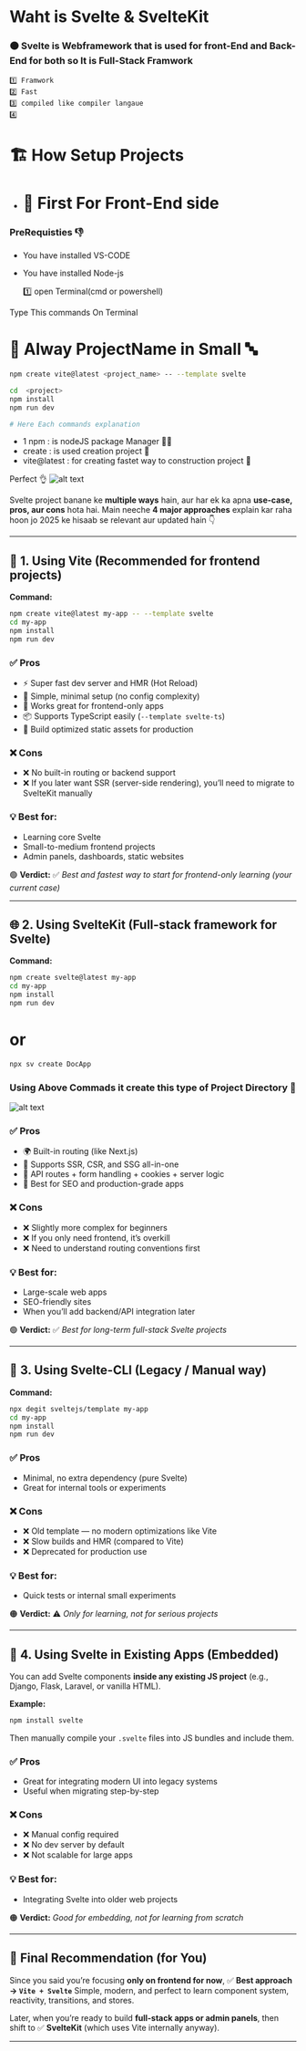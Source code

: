 #  Waht is Svelte & SvelteKit

### 🟠 Svelte is Webframework that is used for front-End and Back-End for both so It is Full-Stack Framwork 

    1️⃣ Framwork
    2️⃣ Fast
    3️⃣ compiled like compiler langaue
    4️⃣ 


# 🏗️ How Setup Projects

-   # 🚅 First For Front-End side
  
### PreRequisties 👎
- You have installed VS-CODE
- You have installed Node-js 

    1️⃣ open Terminal(cmd or 
    powershell)
    
Type This commands On Terminal


# 👿 Alway ProjectName in Small 🔤 

```bash
npm create vite@latest <project_name> -- --template svelte

cd  <project>
npm install
npm run dev

# Here Each commands explanation
```
- 1 npm  : is nodeJS package Manager 👨‍🎨
- create : is used creation project 🚧
- vite@latest : for creating fastet way to construction project  🧰 


Perfect 👌 
![alt text](assets/vite.png)



Svelte project banane ke **multiple ways** hain, aur har ek ka apna **use-case, pros, aur cons** hota hai.
Main neeche **4 major approaches** explain kar raha hoon jo 2025 ke hisaab se relevant aur updated hain 👇

---

## 🧩 1. **Using Vite (Recommended for frontend projects)**

**Command:**

```bash
npm create vite@latest my-app -- --template svelte
cd my-app
npm install
npm run dev
```

### ✅ Pros

* ⚡ Super fast dev server and HMR (Hot Reload)
* 🧠 Simple, minimal setup (no config complexity)
* 🧱 Works great for frontend-only apps
* 📦 Supports TypeScript easily (`--template svelte-ts`)
* 🚀 Build optimized static assets for production

### ❌ Cons

* ❌ No built-in routing or backend support
* ❌ If you later want SSR (server-side rendering), you’ll need to migrate to SvelteKit manually

### 💡 Best for:

* Learning core Svelte
* Small-to-medium frontend projects
* Admin panels, dashboards, static websites

🟢 **Verdict:** ✅ *Best and fastest way to start for frontend-only learning (your current case)*

---

## 🌐 2. **Using SvelteKit (Full-stack framework for Svelte)**

**Command:**

```bash
npm create svelte@latest my-app
cd my-app
npm install
npm run dev
```
# or  
``` bash
npx sv create DocApp
```
### Using Above Commads it create this type of Project Directory 📁

![alt text](assets/sveltkit.png)


### ✅ Pros

* 🌍 Built-in routing (like Next.js)
* 🧠 Supports SSR, CSR, and SSG all-in-one
* 💾 API routes + form handling + cookies + server logic
* 💨 Best for SEO and production-grade apps

### ❌ Cons

* ❌ Slightly more complex for beginners
* ❌ If you only need frontend, it’s overkill
* ❌ Need to understand routing conventions first

### 💡 Best for:

* Large-scale web apps
* SEO-friendly sites
* When you’ll add backend/API integration later

🟢 **Verdict:** ✅ *Best for long-term full-stack Svelte projects*

---

## 🧱 3. **Using Svelte-CLI (Legacy / Manual way)**

**Command:**

```bash
npx degit sveltejs/template my-app
cd my-app
npm install
npm run dev
```

### ✅ Pros

* Minimal, no extra dependency (pure Svelte)
* Great for internal tools or experiments

### ❌ Cons

* ❌ Old template — no modern optimizations like Vite
* ❌ Slow builds and HMR (compared to Vite)
* ❌ Deprecated for production use

### 💡 Best for:

* Quick tests or internal small experiments

🟠 **Verdict:** ⚠️ *Only for learning, not for serious projects*

---

## 🧰 4. **Using Svelte in Existing Apps (Embedded)**

You can add Svelte components **inside any existing JS project** (e.g., Django, Flask, Laravel, or vanilla HTML).

**Example:**

```bash
npm install svelte
```

Then manually compile your `.svelte` files into JS bundles and include them.

### ✅ Pros

* Great for integrating modern UI into legacy systems
* Useful when migrating step-by-step

### ❌ Cons

* ❌ Manual config required
* ❌ No dev server by default
* ❌ Not scalable for large apps

### 💡 Best for:

* Integrating Svelte into older web projects

🟠 **Verdict:** *Good for embedding, not for learning from scratch*

---

## 🧭 Final Recommendation (for You)

Since you said you’re focusing **only on frontend for now**,
✅ **Best approach → `Vite + Svelte`**
Simple, modern, and perfect to learn component system, reactivity, transitions, and stores.

Later, when you’re ready to build **full-stack apps or admin panels**,
then shift to ✅ **SvelteKit** (which uses Vite internally anyway).

---
